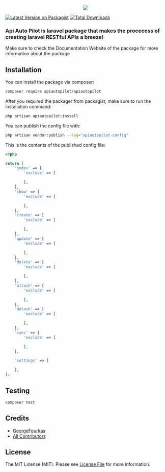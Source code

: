 
<p align="center">
  <img src="https://apiautopilot.info/assets/images/aap_logo%20_cropped.png">
</p>

[![Latest Version on Packagist](https://img.shields.io/packagist/v/apiautopilot/apiautopilot.svg?style=flat-square)](https://packagist.org/packages/apiautopilot/apiautopilot)
[![Total Downloads](https://img.shields.io/packagist/dt/apiautopilot/apiautopilot.svg?style=flat-square)](https://packagist.org/packages/apiautopilot/apiautopilot)

### **Api Auto Pilot** is laravel package that makes the procecess of creating laravel RESTful APIs a breeze!

Make sure to check the Documentation Website of the package for more information about the package


## Installation

You can install the package via composer:

```bash
composer require apiautopilot/apiautopilot
```

After you required the packager from packagist, make sure to run the installation command:

```bash
php artisan apiautopilot:install
```

You can publish the config file with:

```bash
php artisan vendor:publish --tag="apiautopilot-config"
```

This is the contents of the published config file:

```php
<?php

return [
    'index' => [
        'exclude' => [

        ],
    ],
    'show' => [
        'exclude' => [

        ],
    ],
    'create' => [
        'exclude' => [

        ],
    ],
    'update' => [
        'exclude' => [

        ],
    ],
    'delete' => [
        'exclude' => [

        ],
    ],
    'attach' => [
        'exclude' => [

        ],
    ],
    'detach' => [
        'exclude' => [

        ],
    ],
    'sync' => [
        'exclude' => [

        ],
    ],

    'settings' => [

    ],
];

```

## Testing

```bash
composer test
```


## Credits

- [GeorgeFourkas](https://github.com/GeorgeFourkas)
- [All Contributors](../../contributors)

## License

The MIT License (MIT). Please see [License File](LICENSE.md) for more information.
